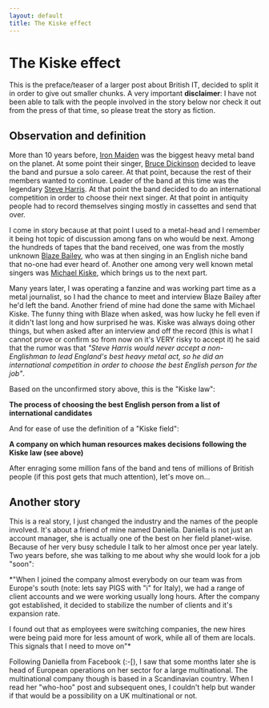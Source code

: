 ```yaml
---
layout: default
title: The Kiske effect
---
```


# The Kiske effect

This is the preface/teaser of a larger post about British IT, decided to split it in order to give out smaller chunks. A very important **disclaimer**: I have not been able to talk with the people involved in the story below nor check it out from the press of that time, so please treat the story as fiction.

## Observation and definition

More than 10 years before, [Iron Maiden](https://en.wikipedia.org/wiki/Iron_Maiden 'Iron Maiden - wikipedia') was the biggest heavy metal band on the planet. At some point their singer, [Bruce Dickinson](https://en.wikipedia.org/wiki/Bruce_Dickinson 'Bruce Dickinson - Wikipedia') decided to leave the band and pursue a solo career. At that point, because the rest of their members wanted to continue. Leader of the band at this time was the legendary [Steve Harris](https://en.wikipedia.org/wiki/Steve_Harris_%28musician%29 'Steve Harris - wikipedia'). At that point the band decided to do an international competition in order to choose their next singer. At that point in antiquity people had to record themselves singing mostly in cassettes and send that over.

I come in story because at that point I used to a metal-head and I remember it being  hot topic of discussion among fans on who would be next. Among the hundreds of tapes that the band received, one was from the mostly unknown [Blaze Bailey](https://en.wikipedia.org/wiki/Blaze_Bayley 'Blaze Bailey - wikipedia'), who was at then singing in an English niche band that no-one had ever heard of. Another one among very well known metal singers was [Michael Kiske](https://en.wikipedia.org/wiki/Michael_Kiske 'Michael Kiske - wikipedia'), which brings us to the next part.

Many years later, I was operating a fanzine and was working part time as a metal journalist, so I had the chance to meet and interview Blaze Bailey after he'd left the band. Another friend of mine had done the same with Michael Kiske. The funny thing with Blaze when asked, was how lucky he fell even if it didn't last long and how surprised he was. Kiske was always doing other things, but when asked after an interview and off the record (this is what I cannot prove or confirm so from now on it's VERY risky to accept it) he said that the rumor was that *"Steve Harris would never accept a non-Englishman to lead England's best heavy metal act, so he did an international competition in order to choose the best English person for the job"*.

Based on the unconfirmed story above, this is the "Kiske law":

**The process of choosing the best English person from a list of international candidates**

And for ease of use the definition of a "Kiske field":

**A company on which human resources makes decisions following the Kiske law (see above)**

After enraging some million fans of the band and tens of millions of British people (if this post gets that much attention), let's move on...

## Another story

This is a real story, I just changed the industry and the names of the people involved. It's about a friend of mine named Daniella. Daniella is not just an account manager, she is actually one of the best on her field planet-wise. Because of her very busy schedule I talk to her almost once per year lately. Two years before, she was talking to me about why she would look for a job "soon":

*"When I joined the company almost everybody on our team was from Europe's south (note: lets say PIGS with "i" for Italy), we had a range of client accounts and we were working usually long hours. After the company got established, it decided to stabilize the number of clients and it's expansion rate.

I found out that as employees were switching companies, the new hires were being paid more for less amount of work, while all of them are locals. This signals that I need to move on"*

Following Daniella from Facebook (:-[), I saw that some months later she is head of European operations on her sector for a large multinational. The multinational company though is based in a Scandinavian country. When I read her "who-hoo" post and subsequent ones, I couldn't help but wander if that would be a possibility on a UK multinational or not.
